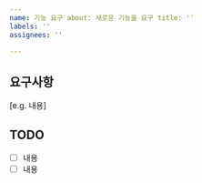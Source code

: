 ```yaml
---
name: 기능 요구 about: 새로운 기능을 요구 title: ''
labels: ''
assignees: ''

---
```


## 요구사항

[e.g. 내용]

## TODO

- [ ] 내용
- [ ] 내용
